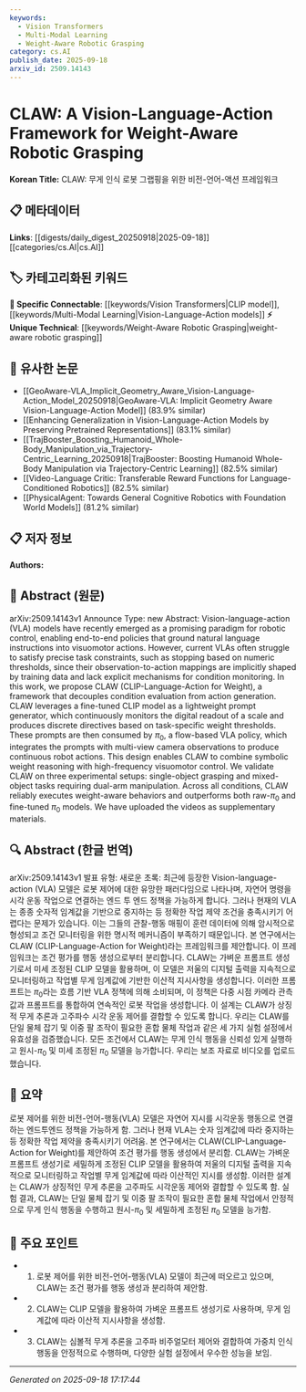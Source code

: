 ```yaml
---
keywords:
  - Vision Transformers
  - Multi-Modal Learning
  - Weight-Aware Robotic Grasping
category: cs.AI
publish_date: 2025-09-18
arxiv_id: 2509.14143
---
```


<!-- KEYWORD_LINKING_METADATA:
{
  "processed_timestamp": "2025-09-22 22:36:29.678999",
  "vocabulary_version": "1.0",
  "selected_keywords": [
    "Vision Transformers",
    "Multi-Modal Learning",
    "Weight-Aware Robotic Grasping"
  ],
  "rejected_keywords": [
    "Symbolic Weight Reasoning"
  ],
  "similarity_scores": {
    "Vision Transformers": 0.82,
    "Multi-Modal Learning": 0.8,
    "Weight-Aware Robotic Grasping": 0.78
  },
  "extraction_method": "AI_prompt_based",
  "budget_applied": true
}
-->


# CLAW: A Vision-Language-Action Framework for Weight-Aware Robotic Grasping

**Korean Title:** CLAW: 무게 인식 로봇 그랩핑을 위한 비전-언어-액션 프레임워크

## 📋 메타데이터

**Links**: [[digests/daily_digest_20250918|2025-09-18]]   [[categories/cs.AI|cs.AI]]

## 🏷️ 카테고리화된 키워드
**🔗 Specific Connectable**: [[keywords/Vision Transformers|CLIP model]], [[keywords/Multi-Modal Learning|Vision-Language-Action models]]
**⚡ Unique Technical**: [[keywords/Weight-Aware Robotic Grasping|weight-aware robotic grasping]]

## 🔗 유사한 논문
- [[GeoAware-VLA_Implicit_Geometry_Aware_Vision-Language-Action_Model_20250918|GeoAware-VLA: Implicit Geometry Aware Vision-Language-Action Model]] (83.9% similar)
- [[Enhancing Generalization in Vision-Language-Action Models by Preserving Pretrained Representations]] (83.1% similar)
- [[TrajBooster_Boosting_Humanoid_Whole-Body_Manipulation_via_Trajectory-Centric_Learning_20250918|TrajBooster: Boosting Humanoid Whole-Body Manipulation via Trajectory-Centric Learning]] (82.5% similar)
- [[Video-Language Critic: Transferable Reward Functions for Language-Conditioned Robotics]] (82.5% similar)
- [[PhysicalAgent: Towards General Cognitive Robotics with Foundation World Models]] (81.2% similar)

## 📋 저자 정보

**Authors:** 

## 📄 Abstract (원문)

arXiv:2509.14143v1 Announce Type: new 
Abstract: Vision-language-action (VLA) models have recently emerged as a promising paradigm for robotic control, enabling end-to-end policies that ground natural language instructions into visuomotor actions. However, current VLAs often struggle to satisfy precise task constraints, such as stopping based on numeric thresholds, since their observation-to-action mappings are implicitly shaped by training data and lack explicit mechanisms for condition monitoring. In this work, we propose CLAW (CLIP-Language-Action for Weight), a framework that decouples condition evaluation from action generation. CLAW leverages a fine-tuned CLIP model as a lightweight prompt generator, which continuously monitors the digital readout of a scale and produces discrete directives based on task-specific weight thresholds. These prompts are then consumed by $\pi_0$, a flow-based VLA policy, which integrates the prompts with multi-view camera observations to produce continuous robot actions. This design enables CLAW to combine symbolic weight reasoning with high-frequency visuomotor control. We validate CLAW on three experimental setups: single-object grasping and mixed-object tasks requiring dual-arm manipulation. Across all conditions, CLAW reliably executes weight-aware behaviors and outperforms both raw-$\pi_0$ and fine-tuned $\pi_0$ models. We have uploaded the videos as supplementary materials.

## 🔍 Abstract (한글 번역)

arXiv:2509.14143v1 발표 유형: 새로운
초록: 최근에 등장한 Vision-language-action (VLA) 모델은 로봇 제어에 대한 유망한 패러다임으로 나타나며, 자연어 명령을 시각 운동 작업으로 연결하는 엔드 투 엔드 정책을 가능하게 합니다. 그러나 현재의 VLA는 종종 숫자적 임계값을 기반으로 중지하는 등 정확한 작업 제약 조건을 충족시키기 어렵다는 문제가 있습니다. 이는 그들의 관찰-행동 매핑이 훈련 데이터에 의해 암시적으로 형성되고 조건 모니터링을 위한 명시적 메커니즘이 부족하기 때문입니다. 본 연구에서는 CLAW (CLIP-Language-Action for Weight)라는 프레임워크를 제안합니다. 이 프레임워크는 조건 평가를 행동 생성으로부터 분리합니다. CLAW는 가벼운 프롬프트 생성기로서 미세 조정된 CLIP 모델을 활용하며, 이 모델은 저울의 디지털 출력을 지속적으로 모니터링하고 작업별 무게 임계값에 기반한 이산적 지시사항을 생성합니다. 이러한 프롬프트는 $\pi_0$라는 흐름 기반 VLA 정책에 의해 소비되며, 이 정책은 다중 시점 카메라 관측값과 프롬프트를 통합하여 연속적인 로봇 작업을 생성합니다. 이 설계는 CLAW가 상징적 무게 추론과 고주파수 시각 운동 제어를 결합할 수 있도록 합니다. 우리는 CLAW를 단일 물체 잡기 및 이중 팔 조작이 필요한 혼합 물체 작업과 같은 세 가지 실험 설정에서 유효성을 검증했습니다. 모든 조건에서 CLAW는 무게 인식 행동을 신뢰성 있게 실행하고 원시-$\pi_0$ 및 미세 조정된 $\pi_0$ 모델을 능가합니다. 우리는 보조 자료로 비디오를 업로드했습니다.

## 📝 요약

로봇 제어를 위한 비전-언어-행동(VLA) 모델은 자연어 지시를 시각운동 행동으로 연결하는 엔드투엔드 정책을 가능하게 함. 그러나 현재 VLA는 숫자 임계값에 따라 중지하는 등 정확한 작업 제약을 충족시키기 어려움. 본 연구에서는 CLAW(CLIP-Language-Action for Weight)를 제안하여 조건 평가를 행동 생성에서 분리함. CLAW는 가벼운 프롬프트 생성기로 세밀하게 조정된 CLIP 모델을 활용하여 저울의 디지털 출력을 지속적으로 모니터링하고 작업별 무게 임계값에 따라 이산적인 지시를 생성함. 이러한 설계는 CLAW가 상징적인 무게 추론을 고주파도 시각운동 제어와 결합할 수 있도록 함. 실험 결과, CLAW는 단일 물체 잡기 및 이중 팔 조작이 필요한 혼합 물체 작업에서 안정적으로 무게 인식 행동을 수행하고 원시-$\pi_0$ 및 세밀하게 조정된 $\pi_0$ 모델을 능가함.

## 🎯 주요 포인트

- 1. 로봇 제어를 위한 비전-언어-행동(VLA) 모델이 최근에 떠오르고 있으며, CLAW는 조건 평가를 행동 생성과 분리하여 제안함.

- 2. CLAW는 CLIP 모델을 활용하여 가벼운 프롬프트 생성기로 사용하며, 무게 임계값에 따라 이산적 지시사항을 생성함.

- 3. CLAW는 심볼적 무게 추론을 고주파 비주얼모터 제어와 결합하여 가중치 인식 행동을 안정적으로 수행하며, 다양한 실험 설정에서 우수한 성능을 보임.

---

*Generated on 2025-09-18 17:17:44*